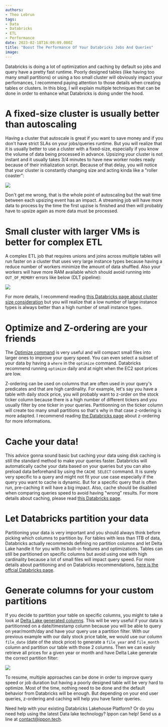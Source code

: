 ```yaml
---
authors:
- Theo Lebrun
tags:
- Data
- Databricks
- ETL
- Performance
date: 2023-02-18T16:09:09.000Z
title: "Boost The Performance Of Your Databricks Jobs And Queries"
image: 
---
```


Databricks is doing a lot of optimization and caching by default so jobs and query have a pretty fast runtime. Poorly designed tables (like having too many small partitions) or using a too small cluster will obviously impact your perfomances, I recommend paying attention to those details when creating tables or clusters. In this blog, I will explain multiple techniques that can be done in order to enhance what Databricks is doing under the hood.

# A fixed-size cluster is usually better than autoscaling

Having a cluster that autoscale is great if you want to save money and if you don't have strict SLAs on your jobs/queries runtime. But you will realize that it is usually better to use a cluster with a fixed-size, especially if you know the volume of data being processed in advance. Upsizing your cluster is not instant and it usually takes 3/4 minutes to have new worker nodes ready because of their initialization script. Because of that delay, you will notice that your cluster is constantly changing size and acting kinda like a "roller coaster":

![](https://raw.githubusercontent.com/Falydoor/blog-usa/images/2023/02/databricks-autoscaling.png)

Don't get me wrong, that is the whole point of autoscaling but the wait time between each upsizing event has an impact. A streaming job will have more data to process by the time the first upzise is finished and then will probably have to upsize again as more data must be processed.

# Small cluster with larger VMs is better for complex ETL

A complex ETL job that requires unions and joins across multiple tables will run faster on a cluster that uses very large instance types because having a reduce number of workers minimize the amount of data shuffled. Also your workers will have more RAM available which should avoid running into `OUT_OF_MEMORY` errors like below (DLT pipeline):

![](https://raw.githubusercontent.com/Falydoor/blog-usa/images/2023/02/databricks-out-of-memory.png)

For more details, I recommend reading [this Databricks page about cluster size consideration](https://docs.databricks.com/clusters/cluster-config-best-practices.html#cluster-sizing-considerations) but you will realize that a low number of large instance types is always better than a high number of small instance types.

# Optimize and Z-ordering are your friends

The [Optimize command](https://docs.databricks.com/delta/optimize.html) is very useful and will compact small files into larger ones to improve your query speed. You can even select a subset of your data by having a `where` in the `optimize` command. Databricks recommend running `optimize` daily and at night when the EC2 spot prices are low.

Z-ordering can be used on columns that are often used in your query's predicates and that are high cardinality. For example, let's say you have a table with daily stock price, you will probably want to z-order on the stock ticker column because there is a high number of different tickers and you usually filter by one ticker in your queries. Partitionning on the ticker column will create too many small partitions so that's why in that case z-ordering is more adapted. I recommend reading [the Databricks page](https://docs.databricks.com/delta/data-skipping.html#what-is-z-ordering) about z-ordering for more informations.

# Cache your data!

This advice gonna sound basic but caching your data using disk caching is still the standard method to make your queries faster. Databricks will automatically cache your data based on your queries but you can also preload data beforehand by using the `CACHE SELECT` command. It is surely very specific to a query and might not fit your use case especially if the query you want to cache is dynamic. But for a specific query that is often run, pre-caching it will have a big impact. Also, cache should be disabled when comparing queries speed to avoid having "wrong" results. For more details about caching, please read [this Databricks page](https://docs.databricks.com/optimizations/disk-cache.html).

# Let Databricks partition your data

Partitioning your data is very important and you should always think before picking which columns to partition by. For tables with less than 1TB of data, Databricks actually recommends defining no partition columns and let Delta Lake handle it for you with its built-in features and optimizations. Tables can still be partitioned on specific columns but avoid using one with high cardinality because a lot of small files will impact query speed. For more details about partitioning and on Databricks recommendations, [here is the offcial Databricks page](https://docs.databricks.com/tables/partitions.html).

# Generate columns for your custom partitions

If you decide to partition your table on specific columns, you might to take a look at [Delta Lake generated columns](https://docs.databricks.com/delta/generated-columns.html). This will be very useful if your data is partitionned on a date/timestamp column because you will be able to query on year/month/day and have your query use a partition filter. With our previous example with our daily stock price table, we would use our column `file_date` (date of the stock price) to generate a `file_year` and `file_month` column and partition our table with those 2 columns. Then we can easily retrieve all prices for a given year or month and have Delta Lake generate the correct partition filter:

![](https://raw.githubusercontent.com/Falydoor/blog-usa/images/2023/02/databricks-generated-columns.png)

To resume, multiple approaches can be done in order to improve query speed or job duration but having a poorly designed table will be very hard to optimize. Most of the time, nothing need to be done and the default behavior from Databricks will be enough. But depending on your end user queries, z-ordering and caching will help you have faster queries.

Need help with your existing Databricks Lakehouse Platform? Or do you need help using the latest Data lake technology? Ippon can help! Send us a line at [contact@ippon.tech](mailto:contact@ippon.tech).